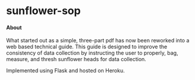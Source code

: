 # sunflower-sop

#### About

What started out as a simple, three-part pdf has now been reworked into a web based technical guide. This guide is designed to improve the consistency of data collection by instructing the user to properly, bag, measure, and thresh sunflower heads for data collection.

Implemented using Flask and hosted on Heroku.
